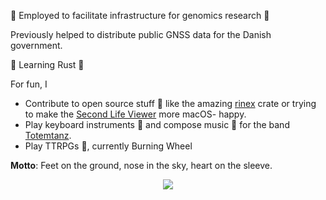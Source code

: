 :construction_worker: Employed to facilitate infrastructure for genomics research 🧬

Previously helped to distribute public GNSS data for the Danish government.

:seedling: Learning Rust :crab:

For fun, I 
* Contribute to open source stuff :open_hands: like the amazing [rinex](https://github.com/georust/rinex) crate or trying to make the [Second Life Viewer](https://github.com/secondlife/viewer) more macOS- happy.
* Play keyboard instruments :musical_keyboard: and compose music :musical_score: for the band [Totemtanz](https://totemtanz.dk).
* Play TTRPGs :game_die:, currently Burning Wheel

__Motto__: Feet on the ground, nose in the sky, heart on the sleeve.

<p align="center">
  <a href="https://github.com/ryo-ma/github-profile-trophy"><img src="https://github-profile-trophy.vercel.app/?username=larsnaesbye&theme=gruvbox&margin-w=15&margin-h=15&column=4"/></a>
</p>
